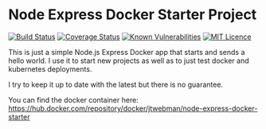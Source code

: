 # Node Express Docker Starter Project

[![Build Status](https://travis-ci.org/jtwebman/node-express-docker-starter.svg?branch=master)](https://travis-ci.org/jtwebman/node-express-docker-starter)
[![Coverage Status](https://coveralls.io/repos/github/jtwebman/node-express-docker-starter/badge.svg?branch=master)](https://coveralls.io/github/jtwebman/node-express-docker-starter?branch=master)
[![Known Vulnerabilities](https://snyk.io/test/github/jtwebman/node-express-docker-starter/badge.svg?targetFile=package.json)](https://snyk.io/test/github/jtwebman/node-express-docker-starter?targetFile=package.json)
[![MIT Licence](https://badges.frapsoft.com/os/mit/mit.svg?v=103)](https://opensource.org/licenses/mit-license.php)

This is just a simple Node.js Express Docker app that starts and sends a hello world. I use it to start new projects as well as to just test docker and kubernetes deployments.

I try to keep it up to date with the latest but there is no guarantee.

You can find the docker container here: https://hub.docker.com/repository/docker/jtwebman/node-express-docker-starter